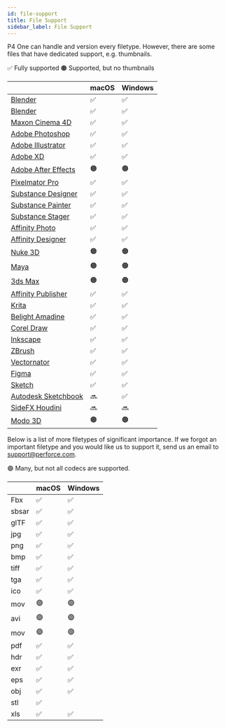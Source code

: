 ```yaml
---
id: file-support
title: File Support
sidebar_label: File Support
---
```


P4 One can handle and version every filetype. However, there are some files that have dedicated support, e.g. thumbnails.

✅ Fully supported
🟠 Supported, but no thumbnails

|                                                                                   | macOS | Windows | 
|-----------------------------------------------------------------------------------|-------|---------|
| [Blender](https://www.blender.org)                                                | ✅     | ✅      |
| [Blender](https://www.blender.org)                                                | ✅     | ✅      |
| [Maxon Cinema 4D](https://www.maxon.net)                                          | ✅     | ✅      | 
| [Adobe Photoshop](https://www.adobe.com/ca/products/photoshop.html)               | ✅     | ✅      | 
| [Adobe Illustrator](https://www.adobe.com/ca/products/illustrator.html)           | ✅     | ✅      | 
| [Adobe XD](https://www.adobe.com/ca/products/xd.html)                             | ✅     | ✅      | 
| [Adobe After Effects](https://www.adobe.com/ca/products/aftereffects.html)        | 🟠     | 🟠      | 
| [Pixelmator Pro](https://www.pixelmator.com)                                      | ✅     | ✅      | 
| [Substance Designer](https://www.adobe.com/ca/products/substance3d-designer.html) | ✅     | ✅      | 
| [Substance Painter](https://www.adobe.com/ca/products/substance3d-painter.html)   | ✅     | ✅      | 
| [Substance Stager](https://www.adobe.com/ca/products/substance3d-stager.html)     | ✅     | ✅      | 
| [Affinity Photo](https://www.serif.com)                                            | ✅     | ✅      |
| [Affinity Designer](https://www.serif.com)                                         | ✅     | ✅      |
| [Nuke 3D](https://www.foundry.com/products/nuke-family/nuke)                      | 🟠     | 🟠      | 
| [Maya](https://www.autodesk.ca/en/products/maya/overview)                         | 🟠     | 🟠      | 
| [3ds Max](https://www.autodesk.ca/en/products/3ds-max/overview)                   | 🟠     | 🟠      | 
| [Affinity Publisher](https://www.serif.com)                                        | ✅     | ✅      |
| [Krita](https://www.krita.org)                                                    | ✅     | ✅      | 
| [Belight Amadine](https://www.amadine.com)                                        | ✅     | ✅      | 
| [Corel Draw](https://www.corel.com)                                               | ✅     | ✅      | 
| [Inkscape](https://www.inkscape.com)                                              | ✅     | ✅      | 
| [ZBrush](https://www.zbrush.com)                                                  | ✅     | ✅      | 
| [Vectornator](https://www.vectornator.io/)                                        | ✅     | ✅      | 
| [Figma](https://www.figma.com/)                                                    | ✅     | ✅     |
| [Sketch](https://www.sketch.com/)                                                 | ✅     | ✅      |
| [Autodesk Sketchbook](https://www.autodesk.com/products/sketchbook/overview)      | 🔜     | ✅      |
| [SideFX Houdini](https://www.sidefx.com)                                          | 🔜     | 🔜      |
| [Modo 3D](https://www.sidefx.com)                                                 | 🟠     | 🟠      |

Below is a list of more filetypes of significant importance. If we forgot an important filetype and you would like us to support it, send us an email to [support@perforce.com](mailto:support@perforce.com).

🟣 Many, but not all codecs are supported.

|      | macOS | Windows |
|------|-------|---------|
| Fbx  | ✅    | ✅      |
| sbsar| ✅    | ✅      |
| glTF | ✅    | ✅      |
| jpg  | ✅    | ✅      |
| png  | ✅    | ✅      |
| bmp  | ✅    | ✅      |
| tiff | ✅    | ✅      |
| tga  | ✅    | ✅      |
| ico  | ✅    | ✅      |
| mov  | 🟣    | 🟣      |
| avi  | 🟣    | 🟣      |
| mov  | 🟣    | 🟣      |
| pdf  | ✅    | ✅      |
| hdr  | ✅    | ✅      |
| exr  | ✅    | ✅      |
| eps  | ✅    | ✅      |
| obj  | ✅    | ✅      |
| stl  | ✅    |         |
| xls  | ✅    | ✅      |

